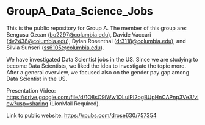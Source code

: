 # GroupA_Data_Science_Jobs

This is the public repository for Group A.
The member of this group are: Bengusu Ozcan (bo2297@columbia.edu), Davide Vaccari (dv2438@columbia.edu), Dylan Rosenthal (dr3118@columbia.edu), and Silvia Sunseri (ss6105@columbia.edu).

We have investigated Data Scientist jobs in the US. Since we are studying to become Data Scientists, we liked the idea to investigate the topic more. After a general overview, we focused also on the gender pay gap among Data Scientist in the US.

Presentation Video: https://drive.google.com/file/d/1O8sC9iWw1OLuiPI2ogBUpHnCAPnp3Ve3/view?usp=sharing (LionMail Required).

Link to public website: https://rpubs.com/drose630/757354
